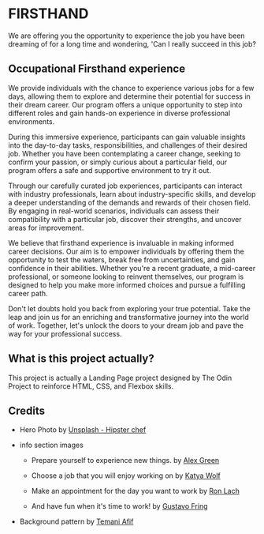 # FIRSTHAND

We are offering you the opportunity to experience the job you have been dreaming of for a long time and wondering, 'Can I really succeed in this job?

## Occupational Firsthand experience

We provide individuals with the chance to experience various jobs for a few days, allowing them to explore and determine their potential for success in their dream career. Our program offers a unique opportunity to step into different roles and gain hands-on experience in diverse professional environments.

During this immersive experience, participants can gain valuable insights into the day-to-day tasks, responsibilities, and challenges of their desired job. Whether you have been contemplating a career change, seeking to confirm your passion, or simply curious about a particular field, our program offers a safe and supportive environment to try it out.

Through our carefully curated job experiences, participants can interact with industry professionals, learn about industry-specific skills, and develop a deeper understanding of the demands and rewards of their chosen field. By engaging in real-world scenarios, individuals can assess their compatibility with a particular job, discover their strengths, and uncover areas for improvement.

We believe that firsthand experience is invaluable in making informed career decisions. Our aim is to empower individuals by offering them the opportunity to test the waters, break free from uncertainties, and gain confidence in their abilities. Whether you're a recent graduate, a mid-career professional, or someone looking to reinvent themselves, our program is designed to help you make more informed choices and pursue a fulfilling career path.

Don't let doubts hold you back from exploring your true potential. Take the leap and join us for an enriching and transformative journey into the world of work. Together, let's unlock the doors to your dream job and pave the way for your professional success.

## What is this project actually?

This project is actually a Landing Page project designed by The Odin Project to reinforce HTML, CSS, and Flexbox skills.

## Credits

- Hero Photo by [Unsplash - Hipster chef](https://unsplash.com/photos/2Q8bo_6lu1Y)

- info section images

  - Prepare yourself to experience new things.
 by [Alex Green](https://www.pexels.com/photo/ethnic-psychologist-touching-black-depressed-clients-shoulder-5699491/)

  - Choose a job that you will enjoy working on by [Katya Wolf](https://www.pexels.com/photo/artistic-woman-doing-an-artwork-8716271/)

  - Make an appointment for the day you want to work by [Ron Lach](https://www.pexels.com/photo/person-holding-a-calendar-and-clipboard-8441265/)

  - And have fun when it's time to work! by [Gustavo Fring](https://www.pexels.com/photo/cheerful-craftswoman-painting-ceramic-cup-with-paintbrush-4241349/)

- Background pattern by [Temani Afif](https://css-pattern.com)
